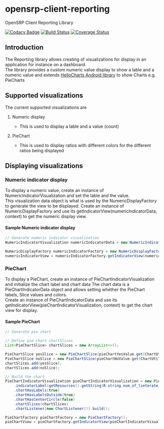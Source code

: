 # opensrp-client-reporting

OpenSRP Client Reporting Library

[![Codacy Badge](https://api.codacy.com/project/badge/Grade/27dcbf45e12941acae3daa3bd310de95)](https://app.codacy.com/app/OpenSRP/opensrp-client-reporting?utm_source=github.com&utm_medium=referral&utm_content=OpenSRP/opensrp-client-reporting&utm_campaign=Badge_Grade_Dashboard)
[![Build Status](https://travis-ci.org/OpenSRP/opensrp-client-reporting.svg?branch=master)](https://travis-ci.org/OpenSRP/opensrp-client-reporting) [![Coverage Status](https://coveralls.io/repos/github/OpenSRP/opensrp-client-reporting/badge.svg?branch=master)](https://coveralls.io/github/OpenSRP/opensrp-client-reporting?branch=master)

## Introduction

The Reporting library allows creating of visualizations for display in an application for instance on a dashboard.  
The library provides a custom numeric value display to show a lable and a numeric value and extends [HelloCharts Android library](https://github.com/lecho/hellocharts-android)
to show Charts e.g. PieCharts

## Supported visualizations

The current supported visualizations are  

1. Numeric display

    * This is used to display a lable and a value (count)

2. PieChart

    * This is used to display ratios with different colors for the different ratios being displayed

## Displaying visualizations

### Numeric indicator display  

To display a numeric value, create an instance of NumericIndicatorVisualization and set the lable and the value.  
This visualization data object is what is used by the NumericDisplayFactory to generate the view to be displayed.
Create an instance of NumericDisplayFactory and use its getIndicatorView(numericIndicatorData, context) to get the numeric display view.  

#### Sample Numeric indicator display

```Java
// Generate numeric indicator visualization
NumericIndicatorVisualization numericIndicatorData = new NumericIndicatorVisualization(getResources().getString(R.string.total_under_5_count), numericIndicatorValue.get(SampleDataDBUtil.numericIndicatorKey).getCount());

NumericDisplayFactory numericIndicatorFactory = new NumericDisplayFactory();
numericIndicatorView = numericIndicatorFactory.getIndicatorView(numericIndicatorData, context);
```

### PieChart

To display a PieChart, create an instance of PieChartIndicatorVisualization and initialize the chart label and chart data
The chart data is a PieChartIndicatorData object and allows setting whether the PieChart labels, Slice values and colors.  
Create an instance of PieChartIndicatorData and use its getIndicatorView(pieChartIndicatorVisualization, context) to get the chart view for display.

#### Sample PieChart

```Java
// Generate pie chart

// Define pie chart chartSlices
List<PieChartSlice> chartSlices = new ArrayList<>();

PieChartSlice yesSlice = new PieChartSlice(pieChartYesValue.get(ChartUtil.pieChartYesIndicatorKey).getCount(), ChartUtil.YES_GREEN_SLICE_COLOR);
PieChartSlice noSlice = new PieChartSlice(pieChartNoValue.get(ChartUtil.pieChartNoIndicatorKey).getCount(), ChartUtil.NO_RED_SLICE_COLOR);
chartSlices.add(yesSlice);
chartSlices.add(noSlice);

// Build the chart
PieChartIndicatorVisualization pieChartIndicatorVisualization = new PieChartIndicatorVisualization.PieChartIndicatorVisualizationBuilder()
    .indicatorLabel(getResources().getString(R.string.num_of_lieterate_children_0_60_label))
    .chartHasLabels(true)
    .chartHasLabelsOutside(true)
    .chartHasCenterCircle(false)
    .chartSlices(chartSlices)
    .chartListener(new ChartListener()).build();

PieChartFactory pieChartFactory = new PieChartFactory();
pieChartView = pieChartFactory.getIndicatorView(pieChartIndicatorVisualization, getContext());
```